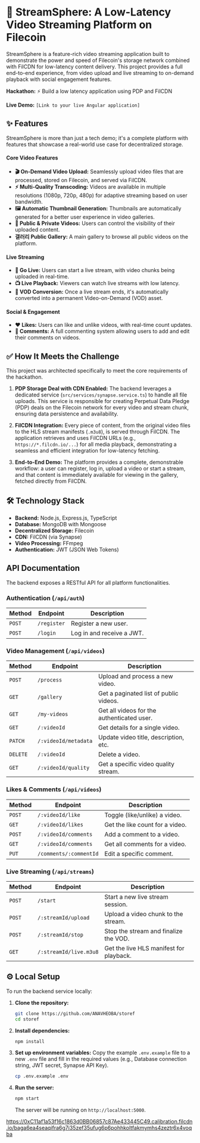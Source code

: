 # 🚀 StreamSphere: A Low-Latency Video Streaming Platform on Filecoin

StreamSphere is a feature-rich video streaming application built to demonstrate the power and speed of Filecoin's storage network combined with FilCDN for low-latency content delivery. This project provides a full end-to-end experience, from video upload and live streaming to on-demand playback with social engagement features.

**Hackathon:** ⚡️ Build a low latency application using PDP and FilCDN

**Live Demo:** `[Link to your live Angular application]`

## ✨ Features

StreamSphere is more than just a tech demo; it's a complete platform with features that showcase a real-world use case for decentralized storage.

#### Core Video Features
- **🎬 On-Demand Video Upload:** Seamlessly upload video files that are processed, stored on Filecoin, and served via FilCDN.
- **⚡️ Multi-Quality Transcoding:** Videos are available in multiple resolutions (1080p, 720p, 480p) for adaptive streaming based on user bandwidth.
- **🖼️ Automatic Thumbnail Generation:** Thumbnails are automatically generated for a better user experience in video galleries.
- **🔐 Public & Private Videos:** Users can control the visibility of their uploaded content.
- **갤러리 Public Gallery:** A main gallery to browse all public videos on the platform.

#### Live Streaming
- **🔴 Go Live:** Users can start a live stream, with video chunks being uploaded in real-time.
- **📺 Live Playback:** Viewers can watch live streams with low latency.
- **📼 VOD Conversion:** Once a live stream ends, it's automatically converted into a permanent Video-on-Demand (VOD) asset.

#### Social & Engagement
- **❤️ Likes:** Users can like and unlike videos, with real-time count updates.
- **💬 Comments:** A full commenting system allowing users to add and edit their comments on videos.

## ✅ How It Meets the Challenge

This project was architected specifically to meet the core requirements of the hackathon.

1.  **PDP Storage Deal with CDN Enabled:**
    The backend leverages a dedicated service (`src/services/synapse.service.ts`) to handle all file uploads. This service is responsible for creating Perpetual Data Pledge (PDP) deals on the Filecoin network for every video and stream chunk, ensuring data persistence and availability.

2.  **FilCDN Integration:**
    Every piece of content, from the original video files to the HLS stream manifests (`.m3u8`), is served through FilCDN. The application retrieves and uses FilCDN URLs (e.g., `https://*.filcdn.io/...`) for all media playback, demonstrating a seamless and efficient integration for low-latency fetching.

3.  **End-to-End Demo:**
    The platform provides a complete, demonstrable workflow: a user can register, log in, upload a video or start a stream, and that content is immediately available for viewing in the gallery, fetched directly from FilCDN.

## 🛠️ Technology Stack

- **Backend:** Node.js, Express.js, TypeScript
- **Database:** MongoDB with Mongoose
- **Decentralized Storage:** Filecoin
- **CDN:** FilCDN (via Synapse)
- **Video Processing:** FFmpeg
- **Authentication:** JWT (JSON Web Tokens)

## API Documentation

The backend exposes a RESTful API for all platform functionalities.

### Authentication (`/api/auth`)
| Method | Endpoint | Description |
|---|---|---|
| `POST` | `/register` | Register a new user. |
| `POST` | `/login` | Log in and receive a JWT. |

### Video Management (`/api/videos`)
| Method | Endpoint | Description |
|---|---|---|
| `POST` | `/process` | Upload and process a new video. |
| `GET` | `/gallery` | Get a paginated list of public videos. |
| `GET` | `/my-videos` | Get all videos for the authenticated user. |
| `GET` | `/:videoId` | Get details for a single video. |
| `PATCH` | `/:videoId/metadata` | Update video title, description, etc. |
| `DELETE` | `/:videoId` | Delete a video. |
| `GET`| `/:videoId/quality` | Get a specific video quality stream. |

### Likes & Comments (`/api/videos`)
| Method | Endpoint | Description |
|---|---|---|
| `POST` | `/:videoId/like` | Toggle (like/unlike) a video. |
| `GET` | `/:videoId/likes` | Get the like count for a video. |
| `POST` | `/:videoId/comments` | Add a comment to a video. |
| `GET` | `/:videoId/comments` | Get all comments for a video. |
| `PUT` | `/comments/:commentId` | Edit a specific comment. |

### Live Streaming (`/api/streams`)
| Method | Endpoint | Description |
|---|---|---|
| `POST` | `/start` | Start a new live stream session. |
| `POST` | `/:streamId/upload` | Upload a video chunk to the stream. |
| `POST` | `/:streamId/stop` | Stop the stream and finalize the VOD. |
| `GET` | `/:streamId/live.m3u8`| Get the live HLS manifest for playback. |

## ⚙️ Local Setup

To run the backend service locally:

1.  **Clone the repository:**
    ```bash
    git clone https://github.com/ANAVHEOBA/storef
    cd storef
    ```

2.  **Install dependencies:**
    ```bash
    npm install
    ```

3.  **Set up environment variables:**
    Copy the example `.env.example` file to a new `.env` file and fill in the required values (e.g., Database connection string, JWT secret, Synapse API Key).
    ```bash
    cp .env.example .env
    ```

4.  **Run the server:**
    ```bash
    npm start
    ```
    The server will be running on `http://localhost:5000`.



https://0xC11af1a53f16c1863d0BB06857c87Ae433445C49.calibration.filcdn.io/baga6ea4seaqifra6g7i35zef35ufug6p6pohhkoltfakmymhs4zeztr6x4voqba